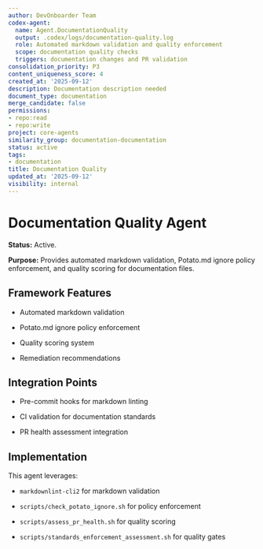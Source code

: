 ```yaml
---
author: DevOnboarder Team
codex-agent:
  name: Agent.DocumentationQuality
  output: .codex/logs/documentation-quality.log
  role: Automated markdown validation and quality enforcement
  scope: documentation quality checks
  triggers: documentation changes and PR validation
consolidation_priority: P3
content_uniqueness_score: 4
created_at: '2025-09-12'
description: Documentation description needed
document_type: documentation
merge_candidate: false
permissions:
- repo:read
- repo:write
project: core-agents
similarity_group: documentation-documentation
status: active
tags:
- documentation
title: Documentation Quality
updated_at: '2025-09-12'
visibility: internal
---
```


# Documentation Quality Agent

**Status:** Active.

**Purpose:** Provides automated markdown validation, Potato.md ignore policy enforcement, and quality scoring for documentation files.

## Framework Features

- Automated markdown validation

- Potato.md ignore policy enforcement

- Quality scoring system

- Remediation recommendations

## Integration Points

- Pre-commit hooks for markdown linting

- CI validation for documentation standards

- PR health assessment integration

## Implementation

This agent leverages:

- `markdownlint-cli2` for markdown validation

- `scripts/check_potato_ignore.sh` for policy enforcement

- `scripts/assess_pr_health.sh` for quality scoring

- `scripts/standards_enforcement_assessment.sh` for quality gates
